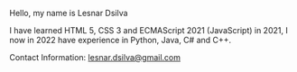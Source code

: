 Hello, my name is Lesnar Dsilva

I have learned HTML 5, CSS 3 and ECMAScript 2021 (JavaScript) in 2021, I now in 2022 have experience in Python, Java, C# and C++.

Contact Information:
lesnar.dsilva@gmail.com
